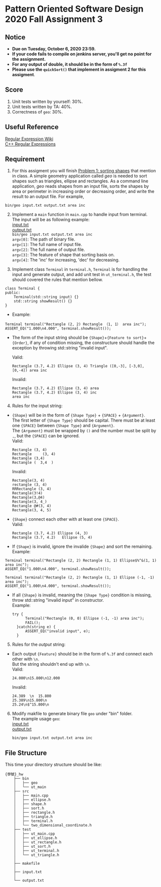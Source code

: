 # **Pattern Oriented Software Design 2020 Fall Assignment 3**  

## **Notice**  
* **Due on Tuesday, October 6, 2020 23:59.**  
* **If your code fails to compile on jenkins server, you'll get no point for the assignment.**  
* **For any output of double, it should be in the form of `%.3f`**  
* **Please use the `quickSort()` that implement in assigment 2 for this assigment**.  

## **Score**
1. Unit tests written by yourself: 30%.  
2. Unit tests written by TA: 40%.  
3. Correctness of `geo`: 30%.  

## **Useful Reference**
[Regular Expression Wiki](https://en.wikipedia.org/wiki/Regular_expression)  
[C++ Regular Expressions](http://www.cplusplus.com/reference/regex/)  

## **Requirement**  
1. For this assigment you will finish [Problem 1: sorting shapes](https://ssl-gitlab.csie.ntut.edu.tw/yccheng/posd2020f#problem-1-sorting-shapes) that mention in class. A simple geometry application called _geo_ is needed to sort shapes such as triangles, ellipse and rectangles. As a command line application, _geo_ reads shapes from an input file, sorts the shapes by area or perimeter in increasing order or decreasing order, and write the result to an output file. For example,
```
bin/geo input.txt output.txt area inc
```

2. Implement a `main` function in `main.cpp` to handle input from terminal.  
   The input will be as following example:  
   [input.txt](https://ssl-gitlab.csie.ntut.edu.tw/posd2020f_hw/posd2020f_assignment/blob/HW3/input.txt)  
   [output.txt](https://ssl-gitlab.csie.ntut.edu.tw/posd2020f_hw/posd2020f_assignment/blob/HW3/output.txt)  
   ```bin/geo input.txt output.txt area inc```  
   `argv[0]`: The path of binary file.  
   `argv[1]`: The full name of input file.  
   `argv[2]`: The full name of output file.  
   `argv[3]`: The feature of shape that sorting basis on.  
   `argv[4]`: The 'inc' for increasing, 'dec' for decreasing.  

3. Implement class `Terminal` in `terminal.h`, `Terminal` is for handling the input and generate output, and add unit test in `ut_terminal.h`, the test should covered the rules that mention bellow.  
```
class Terminal {
public:
    Terminal(std::string input) {}
    std::string showResult() {}
}
```
* Example:
```
Terminal terminal("Rectangle (2, 2) Rectangle （1, 1） area inc");
ASSERT_EQ("1.000\n4.000", terminal.showResult());
```

* The form of the input string should be `{Shape}`+`{Feature to sort}`+`{Order}`, if any of condition missing, the constructure should handle the exception by throwing std::string "invalid input".  

  Valid:  
    ```
    Rectangle (3.7, 4.2) Ellipse (3, 4) Triangle ([0,-3], [-3,0], [0,-4]) area inc
    ``` 
  Invalid:  
    ```
    Rectangle (3.7, 4.2) Ellipse (3, 4) area
    Rectangle (3.7, 4.2) Ellipse (3, 4) inc
    area inc
    ```   

4. Rules for the input string:  
* `{Shape}` will be in the form of `{Shape Type}` + `{SPACE}` + `{Argument}`.  
  The first letter of `{Shape Type}` should be capital.
  There must be at least one `{SPACE}` between `{Shape Type}` and `{Argument}`.  
  The `{Argument}` must be wrapped by `()` and the number must be split by `,`, but the `{SPACE}` can be ignored.  
  Valid:  
  ```
  Rectangle (3, 4)
  Rectangle     (3, 4)
  Rectangle (3,4)
  Rectangle (  3,4  )
  ```
  Invalid:  
  ```
  Rectangle(3, 4) 
  rectangle (3, 4)
  RRRectangle (3, 4)
  Rectangle(3!4)
  Rectangle(3,@4)
  Rectangle(3, 4_)
  Rectangle @#(3, 4)
  Rectangle(3, 4, 5)
  ```
* `{Shape}` connect each other with at least one `{SPACE}`.  
  Valid:  
  ```
  Rectangle (3.7, 4.2) Ellipse (4, 3)
  Rectangle (3.7, 4.2)   Ellipse (5, 4)
  ```
 * If `{Shape}` is invalid, ignore the invalide `{Shape}` and sort the remaining.  
   Example:  
  ```
  Terminal terminal("Rectangle (2, 2) Rectangle (1, 1) Ellipse$%^&(1, 1) area inc");
  ASSERT_EQ("1.000\n4.000", terminal.showResult());

  Terminal terminal("Rectangle (2, 2) Rectangle (1, 1) Ellipse (-1, -1) area inc");
  ASSERT_EQ("1.000\n4.000", terminal.showResult());
  ```
* If all `{Shape}` is invalid, meaning the `{Shape Type}` condition is missing, throw std::string "invalid input" in constructor.  
  Example:  
  ```
  try {
        Terminal("Rectangle (0, 0) Ellipse (-1, -1) area inc");
        FAIL();
    }catch(string e) {
        ASSERT_EQ("invalid input", e);
    }
  ```
  
5. Rules for the _output_ string:  
* Each output `{Feature}` should be in the form of `%.3f` and connect each other with `\n`.  
  But the string shouldn't end up with `\n`.    
  Valid:  
  ```
  24.000\n15.800\n12.000
  ```
  Invalid:  
  ```
  24.389  \n  15.800
  25.389\n15.800\n
  25.24\n$^15.800\n
  ```
  
6. Modify makfile to generate binary file `geo` under "bin" folder.  
   The example usage `geo`:  
   [input.txt](https://ssl-gitlab.csie.ntut.edu.tw/posd2020f_hw/posd2020f_assignment/blob/HW3/input.txt)  
   [output.txt](https://ssl-gitlab.csie.ntut.edu.tw/posd2020f_hw/posd2020f_assignment/blob/HW3/output.txt)  
   ```
   bin/geo input.txt output.txt area inc
   ```

## **File Structure**
This time your directory structure should be like:
```
{學號}_hw
    ├── bin
    │   ├── geo
    │   └── ut_main
    ├── src
    │   ├── main.cpp
    │   ├── ellipse.h
    │   ├── shape.h
    │   ├── sort.h
    │   ├── rectangle.h
    │   ├── triangle.h
    │   ├── terminal.h
    │   └── two_dimensional_coordinate.h
    ├── test
    │   ├── ut_main.cpp
    │   ├── ut_ellipse.h
    │   ├── ut_rectangle.h
    │   ├── ut_sort.h
    │   ├── ut_terminal.h
    │   └── ut_triangle.h
    │
    ├── makefile
    │
    ├── input.txt
    │
    └── output.txt

```